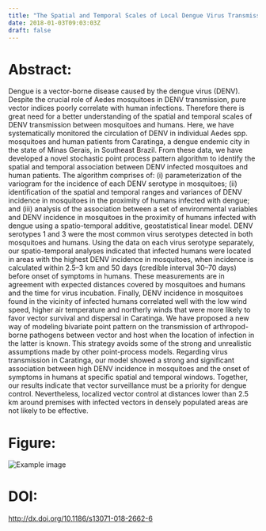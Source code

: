 ```yaml
---
title: "The Spatial and Temporal Scales of Local Dengue Virus Transmission in Natural Settings a Retrospective Analysis (Parasites & Vectors - 2018)"
date: 2018-01-03T09:03:03Z
draft: false
---
```


# Abstract:
Dengue is a vector-borne disease caused by the dengue virus (DENV). Despite the crucial role of Aedes mosquitoes in DENV transmission, pure vector indices poorly correlate with human infections. Therefore there is great need for a better understanding of the spatial and temporal scales of DENV transmission between mosquitoes and humans. Here, we have systematically monitored the circulation of DENV in individual Aedes spp. mosquitoes and human patients from Caratinga, a dengue endemic city in the state of Minas Gerais, in Southeast Brazil. From these data, we have developed a novel stochastic point process pattern algorithm to identify the spatial and temporal association between DENV infected mosquitoes and human patients. The algorithm comprises of: (i) parameterization of the variogram for the incidence of each DENV serotype in mosquitoes; (ii) identification of the spatial and temporal ranges and variances of DENV incidence in mosquitoes in the proximity of humans infected with dengue; and (iii) analysis of the association between a set of environmental variables and DENV incidence in mosquitoes in the proximity of humans infected with dengue using a spatio-temporal additive, geostatistical linear model. DENV serotypes 1 and 3 were the most common virus serotypes detected in both mosquitoes and humans. Using the data on each virus serotype separately, our spatio-temporal analyses indicated that infected humans were located in areas with the highest DENV incidence in mosquitoes, when incidence is calculated within 2.5–3 km and 50 days (credible interval 30–70 days) before onset of symptoms in humans. These measurements are in agreement with expected distances covered by mosquitoes and humans and the time for virus incubation. Finally, DENV incidence in mosquitoes found in the vicinity of infected humans correlated well with the low wind speed, higher air temperature and northerly winds that were more likely to favor vector survival and dispersal in Caratinga. We have proposed a new way of modeling bivariate point pattern on the transmission of arthropod-borne pathogens between vector and host when the location of infection in the latter is known. This strategy avoids some of the strong and unrealistic assumptions made by other point-process models. Regarding virus transmission in Caratinga, our model showed a strong and significant association between high DENV incidence in mosquitoes and the onset of symptoms in humans at specific spatial and temporal windows. Together, our results indicate that vector surveillance must be a priority for dengue control. Nevertheless, localized vector control at distances lower than 2.5 km around premises with infected vectors in densely populated areas are not likely to be effective.

# Figure:
![Example image](/images/papers/paper6.webp)

# DOI:
http://dx.doi.org/10.1186/s13071-018-2662-6

